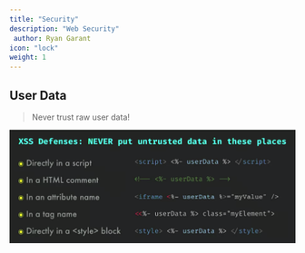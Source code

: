 ```yaml
---
title: "Security"
description: "Web Security"
 author: Ryan Garant
icon: "lock"
weight: 1
---
```


<article id="1">

## User Data

> Never trust raw user data!

<img src="images/user-data.png" alt="XSS Defenses">

</article>
